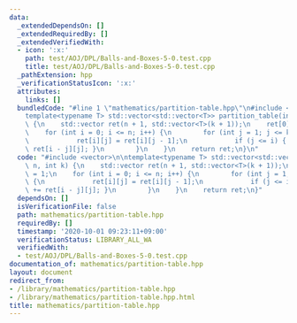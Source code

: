 ```yaml
---
data:
  _extendedDependsOn: []
  _extendedRequiredBy: []
  _extendedVerifiedWith:
  - icon: ':x:'
    path: test/AOJ/DPL/Balls-and-Boxes-5-0.test.cpp
    title: test/AOJ/DPL/Balls-and-Boxes-5-0.test.cpp
  _pathExtension: hpp
  _verificationStatusIcon: ':x:'
  attributes:
    links: []
  bundledCode: "#line 1 \"mathematics/partition-table.hpp\"\n#include <vector>\n\n\
    template<typename T> std::vector<std::vector<T>> partition_table(int n, int k)\
    \ {\n    std::vector ret(n + 1, std::vector<T>(k + 1));\n    ret[0][0] = 1;\n\
    \    for (int i = 0; i <= n; i++) {\n        for (int j = 1; j <= k; j++) {\n\
    \            ret[i][j] = ret[i][j - 1];\n            if (j <= i) { ret[i][j] +=\
    \ ret[i - j][j]; }\n        }\n    }\n    return ret;\n}\n"
  code: "#include <vector>\n\ntemplate<typename T> std::vector<std::vector<T>> partition_table(int\
    \ n, int k) {\n    std::vector ret(n + 1, std::vector<T>(k + 1));\n    ret[0][0]\
    \ = 1;\n    for (int i = 0; i <= n; i++) {\n        for (int j = 1; j <= k; j++)\
    \ {\n            ret[i][j] = ret[i][j - 1];\n            if (j <= i) { ret[i][j]\
    \ += ret[i - j][j]; }\n        }\n    }\n    return ret;\n}"
  dependsOn: []
  isVerificationFile: false
  path: mathematics/partition-table.hpp
  requiredBy: []
  timestamp: '2020-10-01 09:23:11+09:00'
  verificationStatus: LIBRARY_ALL_WA
  verifiedWith:
  - test/AOJ/DPL/Balls-and-Boxes-5-0.test.cpp
documentation_of: mathematics/partition-table.hpp
layout: document
redirect_from:
- /library/mathematics/partition-table.hpp
- /library/mathematics/partition-table.hpp.html
title: mathematics/partition-table.hpp
---
```


